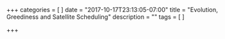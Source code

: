 +++
categories = [
]
date = "2017-10-17T23:13:05-07:00"
title = "Evolution, Greediness and Satellite Scheduling"
description = ""
tags = [
]

+++

